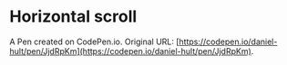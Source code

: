 # Horizontal scroll

A Pen created on CodePen.io. Original URL: [https://codepen.io/daniel-hult/pen/JjdRpKm](https://codepen.io/daniel-hult/pen/JjdRpKm).

